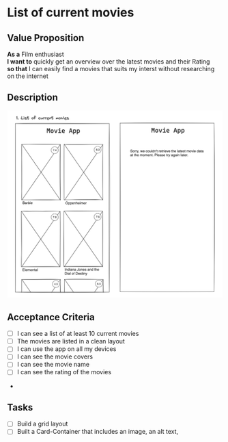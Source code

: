 # List of current movies

## Value Proposition

**As a** Film enthusiast <br>
**I want to** quickly get an overview over the latest movies and their Rating<br>
**so that** I can easily find a movies that suits my interst without researching on the internet<br>

## Description

![wireframe](./assets/scribble-movie-list.png)

## Acceptance Criteria

- [ ] I can see a list of at least 10 current movies<br>
- [ ] The movies are listed in a clean layout<br>
- [ ] I can use the app on all my devices<br>
- [ ] I can see the movie covers<br>
- [ ] I can see the movie name<br>
- [ ] I can see the rating of the movies<br>

-

## Tasks

- [ ] Build a grid layout<br>
- [ ] Built a Card-Container that includes an image, an alt text,
